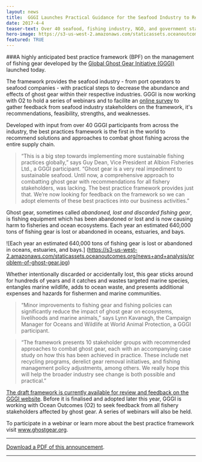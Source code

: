 ```yaml
---
layout: news
title:  GGGI Launches Practical Guidance for the Seafood Industry to Reduce Marine Litter
date: 2017-4-4
teaser-text: Over 40 seafood, fishing industry, NGO, and government stakeholders have joined forces to recommend practical steps the seafood industry can take to reduce ghost fishing gear.
hero-image: https://s3-us-west-2.amazonaws.com/staticassets.oceanoutcomes.org/news+and+analysis/hero+images/ghost-gear-feedback-announcement-hero.jpg
featured: TRUE
---
```

###A highly anticipated best practice framework (BPF) on the management of fishing gear developed by the <a href="http://www.ghostgear.org/" target="_blank">Global Ghost Gear Initiative (GGGI)</a> launched today.

The framework provides the seafood industry - from port operators to seafood companies - with practical steps to decrease the abundance and effects of ghost gear within their respective industries. GGGI is now working with O2 to hold a series of webinars and to facilite an <a href="https://www.surveymonkey.com/r/BPF-Feedback" target="_blank">online survey</a> to gather feedback from seafood industry stakeholders on the framework, it's recommendations, feasibility, strengths, and weaknesses.

Developed with input from over 40 GGGI participants from across the industry, the best practices framework is the first in the world to recommend solutions and approaches to combat ghost fishing across the entire supply chain.

> “This is a big step towards implementing more sustainable fishing practices globally,” says Guy Dean, Vice President at Albion Fisheries Ltd., a GGGI participant. “Ghost gear is a very real impediment to sustainable seafood. Until now, a comprehensive approach to combatting ghost gear with recommendations for all fishery stakeholders, was lacking. The best practice framework provides just that. We’re now looking for feedback on the framework so we can adopt elements of these best practices into our business activities.”

Ghost gear, sometimes called *abandoned, lost and discarded fishing gear*, is fishing equipment which has been abandoned or lost and is now causing harm to fisheries and ocean ecosystems. Each year an estimated 640,000 tons of fishing gear is lost or abandoned in oceans, estuaries, and bays. 

![Each year an estimated 640,000 tons of fishing gear is lost or abandoned in oceans, estuaries, and bays.]
(https://s3-us-west-2.amazonaws.com/staticassets.oceanoutcomes.org/news+and+analysis/problem-of-ghost-gear.jpg)

Whether intentionally discarded or accidentally lost, this gear sticks around for hundreds of years and it catches and wastes targeted marine species, entangles marine wildlife, adds to ocean waste, and presents additional expenses and hazards for fishermen and marine communities.

> “Minor improvements to fishing gear and fishing policies can significantly reduce the impact of ghost gear on ecosystems, livelihoods and marine animals,” says Lynn Kavanagh, the Campaign Manager for Oceans and Wildlife at World Animal Protection, a GGGI participant. 

>“The framework presents 10 stakeholder groups with recommended approaches to combat ghost gear, each with an accompanying case study on how this has been achieved in practice. These include net recycling programs, derelict gear removal initiatives, and fishing management policy adjustments, among others. We really hope this will help the broader industry see change is both possible and practical.”

<a href="http://www.ghostgear.org/best-practice-consultation" target="_blank">The draft framework is currently available for review and feedback on the GGGI website</a>. Before it is finalised and adopted later this year, GGGI is working with Ocean Outcomes (O2) to seek feedback from all fishery stakeholders affected by ghost gear. A series of webinars will also be held. 

To participate in a webinar or learn more about the best practice framework visit <a href="http://www.ghostgear.org/" target="_blank">www.ghostgear.org</a>.

-----

<a href="https://s3-us-west-2.amazonaws.com/staticassets.oceanoutcomes.org/news+and+analysis/GGGIBPFFeedbackPressReleaseApril2017.pdf" target="_blank">Download a PDF of this announcement</a>.

-----

